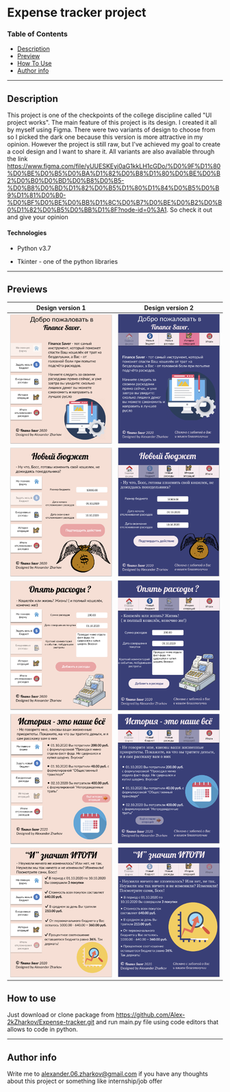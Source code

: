 # Expense tracker project

### Table of Contents

- [Description](#description)
- [Preview](#preview)
- [How To Use](#how-to-use)
- [Author info](#author)

---

## Description

This project is one of the checkpoints of the college discipline called "UI project works". The main feature of this project is its design. I created it all by myself using Figma. There were two variants of design to choose from so I picked the dark one because this version is more attractive in my opinion. However the project is still raw, but I've achieved my goal to create a cool design and I want to share it. All variants are also available through the link
https://www.figma.com/file/yUUESKEyi0aG1kkLH1cGDo/%D0%9F%D1%80%D0%BE%D0%B5%D0%BA%D1%82%D0%B8%D1%80%D0%BE%D0%B2%D0%B0%D0%BD%D0%B8%D0%B5-%D0%B8%D0%BD%D1%82%D0%B5%D1%80%D1%84%D0%B5%D0%B9%D1%81%D0%B0-%D0%BF%D0%BE%D0%BB%D1%8C%D0%B7%D0%BE%D0%B2%D0%B0%D1%82%D0%B5%D0%BB%D1%8F?node-id=0%3A1.
So check it out and give your opinion

#### Technologies

- Python v3.7

- Tkinter - one of the python libraries

---

## Previews

|           Design version 1            |           Design version 2            |
| :-----------------------------------: | :-----------------------------------: |
| ![main page](images/preview-1-v1.png) | ![main page](images/preview-1-v2.png) |
| ![main page](images/preview-2-v1.png) | ![main page](images/preview-2-v2.png) |
| ![main page](images/preview-3-v1.png) | ![main page](images/preview-3-v2.png) |
| ![main page](images/preview-4-v1.png) | ![main page](images/preview-4-v2.png) |
| ![main page](images/preview-5-v1.png) | ![main page](images/preview-5-v2.png) |

## How to use

Just download or clone package from https://github.com/Alex-2kZharkov/Expense-tracker.git and run main.py file using code editors that allows to code in python.

---

## Author info

Write me to alexander.06.zharkov@gmail.com if you have any thoughts about this project or something like internship/job offer
